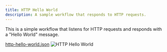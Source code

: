 ```yaml
---
title: HTTP Hello World
description: A sample workflow that responds to HTTP requests.
---
```


This is a simple workflow that listens for HTTP requests and responds with a "Hello World" message.

[http-hello-world.json](/samples/http/hello-world/http-hello-world.json)
![HTTP Hello World](/samples/http/hello-world/http-hello-world.png)

